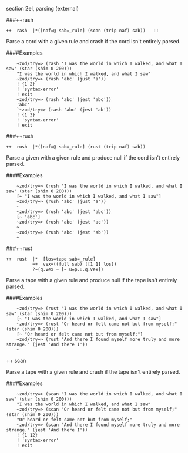 section 2eI, parsing (external)       

###++rash

```
++  rash  |*([naf=@ sab=_rule] (scan (trip naf) sab))   ::
```
        
Parse a cord with a given rule and crash if the cord isn't entirely parsed.

####Examples

        ~zod/try=> (rash 'I was the world in which I walked, and what I saw' (star (shim 0 200)))
        "I was the world in which I walked, and what I saw"
        ~zod/try=> (rash 'abc' (just 'a'))
        ! {1 2}
        ! 'syntax-error'
        ! exit
        ~zod/try=> (rash 'abc' (jest 'abc'))
        'abc'
        `~zod/try=> (rash 'abc' (jest 'ab'))
        ! {1 3}
        ! 'syntax-error'
        ! exit

###++rush

```
++  rush  |*([naf=@ sab=_rule] (rust (trip naf) sab))
```

Parse a given with a given rule and produce null if the cord isn't entirely parsed.

####Examples

        ~zod/try=> (rush 'I was the world in which I walked, and what I saw' (star (shim 0 200)))
        [~ "I was the world in which I walked, and what I saw"]
        ~zod/try=> (rush 'abc' (just 'a'))
        ~
        ~zod/try=> (rush 'abc' (jest 'abc'))
        [~ 'abc']
        ~zod/try=> (rush 'abc' (jest 'ac'))
        ~
        ~zod/try=> (rush 'abc' (jest 'ab'))
        ~

###++rust

```
++  rust  |*  [los=tape sab=_rule]
          =+  vex=((full sab) [[1 1] los])
          ?~(q.vex ~ [~ u=p.u.q.vex])
```

Parse a tape with a given rule and produce null if the tape isn't entirely parsed.

####Examples

        ~zod/try=> (rust "I was the world in which I walked, and what I saw" (star (shim 0 200)))
        [~ "I was the world in which I walked, and what I saw"]
        ~zod/try=> (rust "Or heard or felt came not but from myself;" (star (shim 0 200)))
        [~ "Or heard or felt came not but from myself;"]
        ~zod/try=> (rust "And there I found myself more truly and more strange." (jest 'And there I'))
        ~

++  scan

Parse a tape with a given rule and crash if the tape isn't entirely parsed.

####Examples

        ~zod/try=> (scan "I was the world in which I walked, and what I saw" (star (shim 0 200)))
        "I was the world in which I walked, and what I saw"
        ~zod/try=> (scan "Or heard or felt came not but from myself;" (star (shim 0 200)))
        "Or heard or felt came not but from myself;"
        ~zod/try=> (scan "And there I found myself more truly and more strange." (jest 'And there I'))
        ! {1 12}
        ! 'syntax-error'
        ! exit


